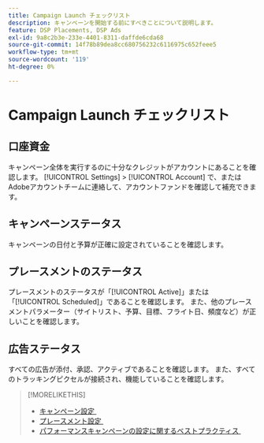 ```yaml
---
title: Campaign Launch チェックリスト
description: キャンペーンを開始する前にすべきことについて説明します。
feature: DSP Placements, DSP Ads
exl-id: 9a8c2b3e-233e-4401-8311-daffde6cda68
source-git-commit: 14f78b89dea8cc680756232c6116975c652feee5
workflow-type: tm+mt
source-wordcount: '119'
ht-degree: 0%

---
```


# Campaign Launch チェックリスト

## 口座資金

キャンペーン全体を実行するのに十分なクレジットがアカウントにあることを確認します。 [!UICONTROL Settings] > [!UICONTROL Account] で、またはAdobeアカウントチームに連絡して、アカウントファンドを確認して補充できます。

## キャンペーンステータス

キャンペーンの日付と予算が正確に設定されていることを確認します。

## プレースメントのステータス

プレースメントのステータスが「[!UICONTROL Active]」または「[!UICONTROL Scheduled]」であることを確認します。 また、他のプレースメントパラメーター（サイトリスト、予算、目標、フライト日、頻度など）が正しいことを確認します。

## 広告ステータス

すべての広告が添付、承認、アクティブであることを確認します。 また、すべてのトラッキングピクセルが接続され、機能していることを確認します。

>[!MORELIKETHIS]
>
>* [&#x200B; キャンペーン設定 &#x200B;](/help/dsp/campaign-management/campaigns/campaign-settings.md)
>* [&#x200B; プレースメント設定 &#x200B;](/help/dsp/campaign-management/placements/placement-settings.md)
>* [&#x200B; パフォーマンスキャンペーンの設定に関するベストプラクティス &#x200B;](/help/dsp/optimization/campaign-best-practices-performance.md)
